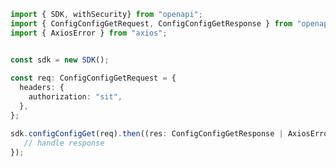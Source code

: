 <!-- Start SDK Example Usage -->
```typescript
import { SDK, withSecurity} from "openapi";
import { ConfigConfigGetRequest, ConfigConfigGetResponse } from "openapi/src/sdk/models/operations";
import { AxiosError } from "axios";


const sdk = new SDK();
    
const req: ConfigConfigGetRequest = {
  headers: {
    authorization: "sit",
  },
};

sdk.configConfigGet(req).then((res: ConfigConfigGetResponse | AxiosError) => {
   // handle response
});
```
<!-- End SDK Example Usage -->